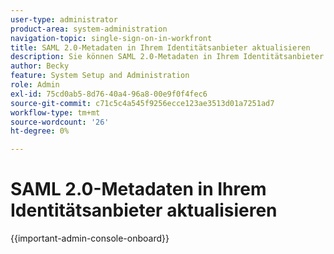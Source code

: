 ```yaml
---
user-type: administrator
product-area: system-administration
navigation-topic: single-sign-on-in-workfront
title: SAML 2.0-Metadaten in Ihrem Identitätsanbieter aktualisieren
description: Sie können SAML 2.0-Metadaten in Ihrem Identitätsanbieter aktualisieren.
author: Becky
feature: System Setup and Administration
role: Admin
exl-id: 75cd0ab5-8d76-40a4-96a8-00e9f0f4fec6
source-git-commit: c71c5c4a545f9256ecce123ae3513d01a7251ad7
workflow-type: tm+mt
source-wordcount: '26'
ht-degree: 0%

---
```


# SAML 2.0-Metadaten in Ihrem Identitätsanbieter aktualisieren

{{important-admin-console-onboard}}

<!--REMOVE ME MARCH 2026-->

<!--The following sections describe how to update your Security Assertion Markup Language (SAML) 2.0 metadata when using Active Directory Federation Services (ADFS) as your identity provider.

## Access requirements

+++ Expand to view access requirements for the functionality in this article.

You must have the following access to perform the steps in this article: 

<table style="table-layout:auto"> 
 <col> 
 <col> 
 <tbody> 
  <tr> 
   <td role="rowheader">Adobe Workfront plan</td> 
   <td>Any</td> 
  </tr> 
  <tr> 
   <td role="rowheader">Adobe Workfront license</td> 
   <td>Plan</td> 
  </tr> 
  <tr> 
   <td role="rowheader">Access level configurations</td> 
   <td> <p>You must be a Workfront administrator.</p> <p><b>NOTE</b>: If you still don't have access, ask your Workfront administrator if they set additional restrictions in your access level. For information on how a Workfront administrator can modify your access level, see <a href="../../../administration-and-setup/add-users/configure-and-grant-access/create-modify-access-levels.md" class="MCXref xref">Create or modify custom access levels</a>.</p> </td> 
  </tr> 
 </tbody> 
</table>

+++

## Use ADFS as your identity provider

You can update your ADFS metadata prior to Adobe Workfront updating the SAML 2.0 certificate or after. If you choose to update the ADFS metadata prior to Workfront updating the SAML 2.0 certificate, additional steps are required.

* [Update your ADFS metadata](#update-your-adfs-metadata) 
* [Force your ADFS metadata to update](#force-your-adfs-metadata-to-update)

### Update your ADFS metadata {#update-your-adfs-metadata}

To set your ADFS metadata to update automatically, complete the steps in this section.

By default, ADFS is configured to automatically check for updates to all of its relying party trust metadata; however, the default is set to poll only every 24 hours. You can change this value with powershell commands.

1. Log in to the ADFS server and open the ADFS Management Console. 
1. In the left-hand panel, expand **ADFS 2.0,** then expand **Trust Relationships.**

1. Click the **Relying Party Trusts** folder.
1. Select the relying party trust that you previously configured to be used with Workfront, then in the right-hand panel, click**Update from Federation Metadata**.
1. (Conditional) If this option is dimmed (which means that the relying party trust was previously configured using a metadata file), complete the following.

   1. Click the **Main Menu** icon ![Main menu icon](assets/main-menu-icon.png) in the upper-right corner of Adobe Workfront, then click **Setup** ![Gear settings icon](assets/gear-icon-settings.png).
   
   1. Click **System** > **Single Sign On (SSO)**.
   
   1. Click **Edit Settings.** 
   1. Click **Edit Configuration**, then select **SAML 2.0** in the **Type** drop-down list. 
   
   1. Copy the **Metadata URL**, which should be similar to the following:

      `https://<yourdomain>.my.workfront.com/sso/downloadSAML2MetaData`
   
   1. On the ADFS server, right-click on the relying party trust that you previously configured, then click **Properties.**
   1. Click the **Monitoring** tab, then paste the URL that you copied from Workfront into the **Relying party's federation metadata URL** field.
   
   1. Check the options to **Monitor relying party** and **Automatically update relying party**.
   
   1. Click **OK.**
   1. Select the relying party trust that you previously configured to be used with Workfront; then, in the right-hand panel, click **Update from Federation Metadata.**

1. Click **OK** to ignore the message about some of the content in the federation metadata not being supported by ADFS 2.0.
1. Open **Windows Powershell Modules.**
1. After all the modules load, run the following command in powershell:

   `Get-ADFSProperties`

1. Look for the value next to **Monitoring Interval.**

   It will be a number that represents the number of minutes between polls. The default should be 1440 (1440 minutes = 24 hours).

1. Set a new value by running the following command in powershell:

   `Set-ADFSProperties -MonitoringInterval 1`
   
   This changes the monitoring interval from every 24 hours to every minute. You can change the 1 to another larger value if you want it to poll less frequently.

1. To verify that this is working correctly, use the **Event Viewer** to look for the following information in the ADFS2.0 logs:

   **Event ID 156 and 157**

### Force your ADFS metadata to update {#force-your-adfs-metadata-to-update}

To update your ADFS metadata complete the steps in the following section.

To force metadata to be exchanged between Workfront and your SAML 2.0 provider when using Active Directory Federation Services (ADFS):

>[!NOTE]
>
>Some of these changes might need to be done by your IT department.

1. Log in to the ADFS server and open the **ADFS Management Console**.
1. In the left-hand panel, expand **ADFS 2.0**, then expand **Trust Relationships**.

1. Click the **Relying Party Trusts** folder.
1. Select the relying party trust that you previously configured to be used with Workfront, then in the right-hand panel, click **Update from Federation Metadata**.

   If this option is dimmed and cannot be selected, complete the following:

   (The option is dimmed only when the relying party trust was previously configured using a metadata file.)

   1. In Workfront, in the Setup area, copy the **Metadata URL** from your Workfront Single Sign-On setup screen.

      To access the information for the **Metadata URL**:

      1. Click **Setup** near the upper-right corner of Adobe Workfront on the Global Navigation Bar.
      1. Click > **System** > **Single Sign On (SSO)**.
      1. Click **Edit Settings.**
      1. Click **Edit Configuration**, then select **SAML 2.0** in the **Type** drop-down list.
      1. Copy the **Metadata URL**, which should be similar to the following:

         `https://<yourdomain>.my.workfront.com/sso/downloadSAML2MetaData`

   1. On the ADFS server, right-click on the relying party trust that you previously configured, then click **Properties.**
   1. Click the **Monitoring** tab, then paste the URL that you copied from Workfront into the **Relying party's federation metadata URL** field.
   1. Check the options to **Monitor relying party** and **Automatically update relying party**.
   1. Click **OK**.
   1. Select the relying party trust that you previously configured to be used with Workfront, then in the right-hand panel, click **Update from Federation Metadata.**

1. Click **OK** to ignore the message about some of the content in the federation metadata not being supported by ADFS 2.0.
1. Click **Update** to complete updating your federation metadata.

Users who are allowed to access Workfront via the native login screen using Workfront login credentials (this can be configured from each user's profile page in the **Access** section) can log in using their Workfront user name and password by navigating to the following URL: `https://<yourdomain>.my.workfront.com/Workfront/login.cmd`.

## Using other identity providers

When using identity providers other than ADFS (such as Ping, Okta, or Centrify), you must re-upload the Workfront metadata to your identity provider.

For more information about how to obtain a new Workfront Metadata URL, see [Update your ADFS metadata](#update-your-adfs-metadata).

For additional information about using Active Directory Federation Services (ADFS) with SAML 2.0 in Workfront, see [Configure Adobe Workfront with SAML 2.0 using ADFS](../../../administration-and-setup/add-users/single-sign-on/configure-workfront-saml-2-adfs.md).-->

